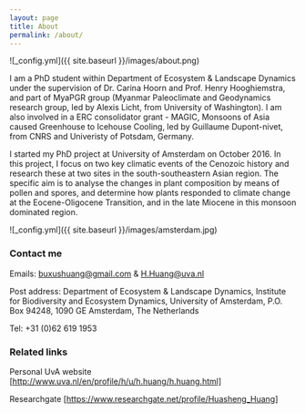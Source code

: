 ```yaml
---
layout: page
title: About
permalink: /about/
---
```


![_config.yml]({{ site.baseurl }}/images/about.png)

I am a PhD student within Department of Ecosystem & Landscape Dynamics under the supervision of Dr. Carina Hoorn and Prof. Henry Hooghiemstra, and part of MyaPGR group (Myanmar Paleoclimate and Geodynamics research group, led by Alexis Licht, from University of Washington). I am also involved in a ERC consolidator grant - MAGIC, Monsoons of Asia caused Greenhouse to Icehouse Cooling, led by Guillaume Dupont-nivet, from CNRS and Univeristy of Potsdam, Germany.


I started my PhD project at University of Amsterdam on October 2016. In this project, I focus on two key climatic events of the Cenozoic history and research these at two sites in the south-southeastern Asian region. The specific aim is to analyse the changes in plant composition by means of pollen and spores, and determine how plants responded to climate change at the Eocene-Oligocene Transition, and in the late Miocene in this monsoon dominated region.

![_config.yml]({{ site.baseurl }}/images/amsterdam.jpg)


### Contact me

Emails: [buxushuang@gmail.com](mailto:buxushuang@gmail.com) & [H.Huang@uva.nl](mailto:H.Huang@uva.nl)

Post address: Department of Ecosystem & Landscape Dynamics, Institute for Biodiversity and Ecosystem Dynamics, University of Amsterdam, P.O. Box 94248, 1090 GE Amsterdam, The Netherlands

Tel: +31 (0)62 619 1953	


### Related links

Personal UvA website [http://www.uva.nl/en/profile/h/u/h.huang/h.huang.html]

Researchgate [https://www.researchgate.net/profile/Huasheng_Huang]
